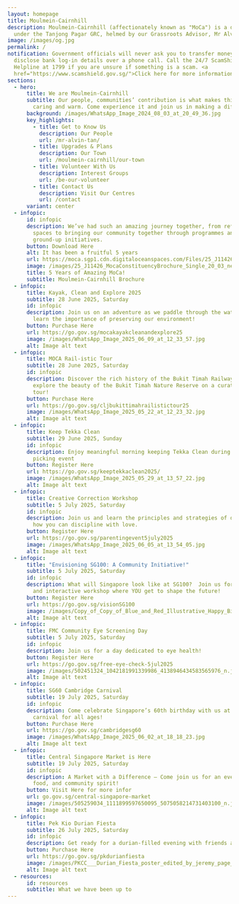 ```yaml
---
layout: homepage
title: Moulmein-Cairnhill
description: Moulmein-Cairnhill (affectionately known as "MoCa") is a division
  under the Tanjong Pagar GRC, helmed by our Grassroots Advisor, Mr Alvin Tan.
image: /images/og.jpg
permalink: /
notification: Government officials will never ask you to transfer money or
  disclose bank log-in details over a phone call. Call the 24/7 ScamShield
  Helpline at 1799 if you are unsure if something is a scam. <a
  href="https://www.scamshield.gov.sg/">Click here for more information</a>
sections:
  - hero:
      title: We are Moulmein-Cairnhill
      subtitle: Our people, communities’ contribution is what makes this town special,
        caring and warm. Come experience it and join us in making a difference.
      background: /images/WhatsApp_Image_2024_08_03_at_20_49_36.jpg
      key_highlights:
        - title: Get to Know Us
          description: Our People
          url: /mr-alvin-tan/
        - title: Upgrades & Plans
          description: Our Town
          url: /moulmein-cairnhill/our-town
        - title: Volunteer With Us
          description: Interest Groups
          url: /be-our-volunteer
        - title: Contact Us
          description: Visit Our Centres
          url: /contact
      variant: center
  - infopic:
      id: infopic
      description: We’ve had such an amazing journey together, from refreshing our
        spaces to bringing our community together through programmes and
        ground-up initiatives.
      button: Download Here
      alt: It has been a fruitful 5 years
      url: https://moca.sgp1.cdn.digitaloceanspaces.com/Files/25_J11426_MocaConstituencyBrochure_Single_20_03.pdf
      image: /images/25_J11426_MocaConstituencyBrochure_Single_20_03_new.jpg
      title: 5 Years of Amazing MoCa!
      subtitle: Moulmein-Cairnhill Brochure
  - infopic:
      title: Kayak, Clean and Explore 2025
      subtitle: 28 June 2025, Saturday
      id: infopic
      description: Join us on an adventure as we paddle through the waterways and
        learn the importance of preserving our environment!
      button: Purchase Here
      url: https://go.gov.sg/mocakayakcleanandexplore25
      image: /images/WhatsApp_Image_2025_06_09_at_12_33_57.jpg
      alt: Image alt text
  - infopic:
      title: MOCA Rail-istic Tour
      subtitle: 28 June 2025, Saturday
      id: infopic
      description: Discover the rich history of the Bukit Timah Railway Station and
        explore the beauty of the Bukit Timah Nature Reserve on a curated guided
        tour!
      button: Purchase Here
      url: https://go.gov.sg/cljbukittimahrailistictour25
      image: /images/WhatsApp_Image_2025_05_22_at_12_23_32.jpg
      alt: Image alt text
  - infopic:
      title: Keep Tekka Clean
      subtitle: 29 June 2025, Sunday
      id: infopic
      description: Enjoy meaningful morning keeping Tekka Clean during our litter
        picking event
      button: Register Here
      url: https://go.gov.sg/keeptekkaclean2025/
      image: /images/WhatsApp_Image_2025_05_29_at_13_57_22.jpg
      alt: Image alt text
  - infopic:
      title: Creative Correction Workshop
      subtitle: 5 July 2025, Saturday
      id: infopic
      description: Join us and learn the principles and strategies of discipline and
        how you can discipline with love.
      button: Register Here
      url: https://go.gov.sg/parentingevent5july2025
      image: /images/WhatsApp_Image_2025_06_05_at_13_54_05.jpg
      alt: Image alt text
  - infopic:
      title: "Envisioning SG100: A Community Initiative!"
      subtitle: 5 July 2025, Saturday
      id: infopic
      description: What will Singapore look like at SG100?  Join us for an exciting
        and interactive workshop where YOU get to shape the future!
      button: Register Here
      url: https://go.gov.sg/visionSG100
      image: /images/Copy_of_Copy_of_Blue_and_Red_Illustrative_Happy_Birthday_Flyer.png
      alt: Image alt text
  - infopic:
      title: FMC Community Eye Screening Day
      subtitle: 5 July 2025, Saturday
      id: infopic
      description: Join us for a day dedicated to eye health!
      button: Register Here
      url: https://go.gov.sg/free-eye-check-5jul2025
      image: /images/502451324_1042181991339986_4138946434583565976_n.jpg
      alt: Image alt text
  - infopic:
      title: SG60 Cambridge Carnival
      subtitle: 19 July 2025, Saturday
      id: infopic
      description: Come celebrate Singapore’s 60th birthday with us at a fun-filled
        carnival for all ages!
      button: Purchase Here
      url: https://go.gov.sg/cambridgesg60
      image: /images/WhatsApp_Image_2025_06_02_at_18_18_23.jpg
      alt: Image alt text
  - infopic:
      title: Central Singapore Market is Here
      subtitle: 19 July 2025, Saturday
      id: infopic
      description: A Market with a Difference – Come join us for an evening of fun,
        food, and community spirit!
      button: Visit Here for more infor
      url: go.gov.sg/central-singapore-market
      image: /images/505259034_1111899597650095_5075058214731403100_n.jpg
      alt: Image alt text
  - infopic:
      title: Pek Kio Durian Fiesta
      subtitle: 26 July 2025, Saturday
      id: infopic
      description: Get ready for a durian-filled evening with friends and neighbors!
      button: Purchase Here
      url: https://go.gov.sg/pkdurianfiesta
      image: /images/PKCC___Durian_Fiesta_poster_edited_by_jeremy_page_0001.jpg
      alt: Image alt text
  - resources:
      id: resources
      subtitle: What we have been up to
---
```

